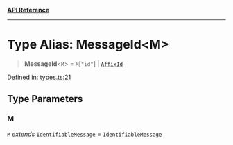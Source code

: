 [**API Reference**](../README.md)

***

# Type Alias: MessageId\<M\>

> **MessageId**\<`M`\> = `M`\[`"id"`\] \| [`AffixId`](AffixId.md)

Defined in: [types.ts:21](https://github.com/wix-incubator/chat-viewer/blob/e96df3d365886b675050c785cc1263aee40928fe/lib/types.ts#L21)

## Type Parameters

### M

`M` *extends* [`IdentifiableMessage`](IdentifiableMessage.md) = [`IdentifiableMessage`](IdentifiableMessage.md)
